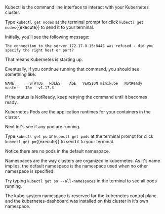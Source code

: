 Kubectl is the command line interface to interact with your Kubernetes cluster.

Type `kubectl get nodes` at the terminal prompt for click `kubectl get nodes`{{execute}} to send it to your terminal.

Initially, you'll see the following message:

`The connection to the server 172.17.0.15:8443 was refused - did you specify the right host or port?` 

That means Kubernetes is starting up.

Eventually, if you continue running that command, you should see something like:

`NAME       STATUS   ROLES    AGE   VERSION
minikube   NotReady    master   12m   v1.17.3`

If the status is NotReady, keep retrying the command until it becomes ready.

Kubernetes Pods are the application runtimes for your containers in the cluster.

Next let's see if any pod are running.

Type `kubectl get po` or `kubectl get pods` at the terminal prompt for click `kubectl get po`{{execute}} to send it to your terminal.

Notice there are no pods in the default namespace.  

Namespaces are the way clusters are organized in kubernetes.  As it's name implies, the  default namespace is the namespace used when no other namespace is specified.

Try typing `kubectl get po --all-namespaces` in the terminal to see all pods running.

The kube-system namespace is reserved for the kubernetes control plane and the kubernetes-dashboard was installed on this cluster in it's own namespace.
